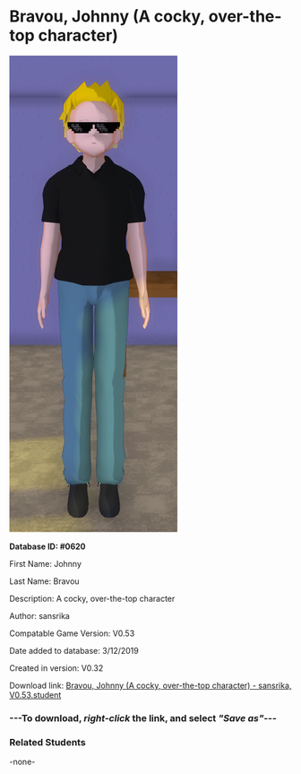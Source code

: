 # Bravou, Johnny (A cocky, over-the-top character)

<img src="../../Files/Images/Bravou, Johnny (A cocky, over-the-top character).png" title="Bravou, Johnny (A cocky, over-the-top character) - sansrika, V0.53">

**Database ID: #0620**

First Name: Johnny

Last Name: Bravou

Description: A cocky, over-the-top character

Author: sansrika

Compatable Game Version: V0.53

Date added to database: 3/12/2019

Created in version: V0.32

Download link: <a href="https://raw.githubusercontent.com/Arbiter1223/Daigaku-Gurashi-Custom-Students/master/Files/Student%20Files/Bravou%2C%20Johnny%20(A%20cocky%2C%20over-the-top%20character)%20-%20sansrika%2C%20V0.53.student">Bravou, Johnny (A cocky, over-the-top character) - sansrika, V0.53.student</a>

### ---**To download, _right-click_ the link, and select _"Save as"_**---

### Related Students

-none-
